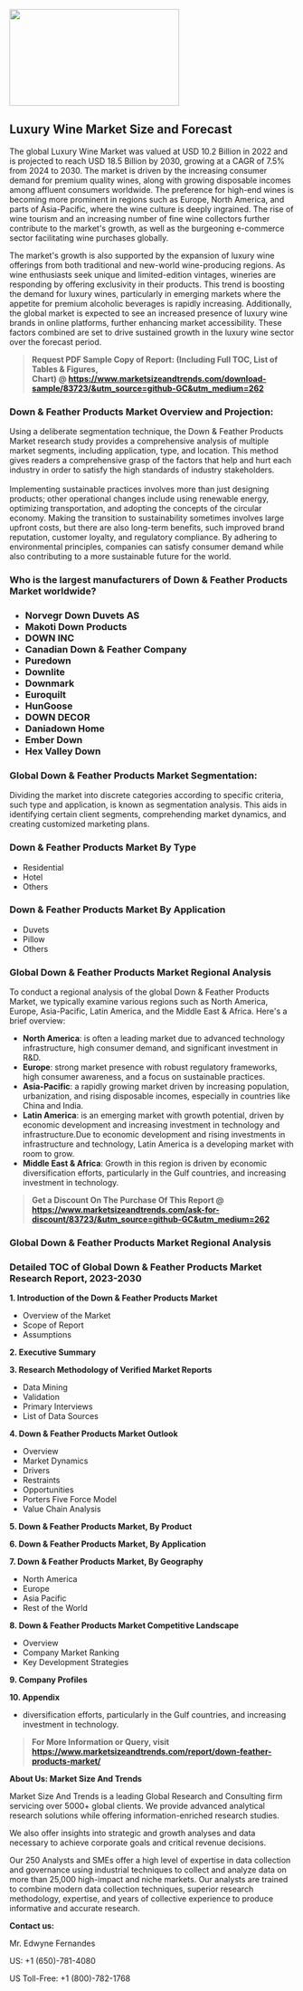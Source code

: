 <p><img class="alignnone size-medium wp-image-20088" src="https://ffe5etoiles.com/wp-content/uploads/2024/12/MST1-300x171.png" alt="" width="300" height="171" /></p><h2>Luxury Wine Market Size and Forecast</h2><p>The global Luxury Wine Market was valued at USD 10.2 Billion in 2022 and is projected to reach USD 18.5 Billion by 2030, growing at a CAGR of 7.5% from 2024 to 2030. The market is driven by the increasing consumer demand for premium quality wines, along with growing disposable incomes among affluent consumers worldwide. The preference for high-end wines is becoming more prominent in regions such as Europe, North America, and parts of Asia-Pacific, where the wine culture is deeply ingrained. The rise of wine tourism and an increasing number of fine wine collectors further contribute to the market's growth, as well as the burgeoning e-commerce sector facilitating wine purchases globally.</p><p>The market's growth is also supported by the expansion of luxury wine offerings from both traditional and new-world wine-producing regions. As wine enthusiasts seek unique and limited-edition vintages, wineries are responding by offering exclusivity in their products. This trend is boosting the demand for luxury wines, particularly in emerging markets where the appetite for premium alcoholic beverages is rapidly increasing. Additionally, the global market is expected to see an increased presence of luxury wine brands in online platforms, further enhancing market accessibility. These factors combined are set to drive sustained growth in the luxury wine sector over the forecast period.</p></p><blockquote id="" class=""><strong>Request PDF Sample Copy of Report: (Including Full TOC, List of Tables &amp; Figures, Chart)&nbsp;@&nbsp;<strong><a href="https://www.marketsizeandtrends.com/download-sample/83723/&utm_source=github-GC&utm_medium=262" target="_blank">https://www.marketsizeandtrends.com/download-sample/83723/&utm_source=github-GC&utm_medium=262</a></strong></strong></blockquote><h3 id="" class="">Down & Feather Products Market&nbsp;Overview and Projection:</h3><p id="" class="">Using a deliberate segmentation technique, the Down & Feather Products Market research study provides a comprehensive analysis of multiple market segments, including application, type, and location. This method gives readers a comprehensive grasp of the factors that help and hurt each industry in order to satisfy the high standards of industry stakeholders. <br /> <br />Implementing sustainable practices involves more than just designing products; other operational changes include using renewable energy, optimizing transportation, and adopting the concepts of the circular economy. Making the transition to sustainability sometimes involves large upfront costs, but there are also long-term benefits, such improved brand reputation, customer loyalty, and regulatory compliance. By adhering to environmental principles, companies can satisfy consumer demand while also contributing to a more sustainable future for the world.</p><h3 id="" class="">Who is the largest manufacturers of&nbsp;Down & Feather Products Market worldwide?</h3><h3 class=""><p><ul><li>Norvegr Down Duvets AS </li><li> Makoti Down Products </li><li> DOWN INC </li><li> Canadian Down & Feather Company </li><li> Puredown </li><li> Downlite </li><li> Downmark </li><li> Euroquilt </li><li> HunGoose </li><li> DOWN DECOR </li><li> Daniadown Home </li><li> Ember Down </li><li> Hex Valley Down</li></ul></p></h3><h3 id="" class="">Global&nbsp;Down & Feather Products Market Segmentation:</h3><p id="" class="">Dividing the market into discrete categories according to specific criteria, such type and application, is known as segmentation analysis. This aids in identifying certain client segments, comprehending market dynamics, and creating customized marketing plans.</p><h3 id="" class="">Down & Feather Products Market&nbsp;By Type</h3><p><p><ul><li>Residential </li><li> Hotel </li><li> Others</p></li></ul></p></p><h3 id="" class="">Down & Feather Products Market&nbsp;By Application</h3><p class=""><p><ul><li>Duvets </li><li> Pillow </li><li> Others</li></ul></p></p><h3 id="" class="">Global Down & Feather Products Market Regional Analysis</h3><p id="" class="">To conduct a regional analysis of the global Down & Feather Products Market, we typically examine various regions such as North America, Europe, Asia-Pacific, Latin America, and the Middle East &amp; Africa. Here's a brief overview:</p><ul><li><strong>North America</strong>: is often a leading market due to advanced technology infrastructure, high consumer demand, and significant investment in R&amp;D.</li><li><strong>Europe</strong>: strong market presence with robust regulatory frameworks, high consumer awareness, and a focus on sustainable practices.</li><li><strong>Asia-Pacific</strong>: a rapidly growing market driven by increasing population, urbanization, and rising disposable incomes, especially in countries like China and India.</li><li><strong>Latin America</strong>: is an emerging market with growth potential, driven by economic development and increasing investment in technology and infrastructure.Due to economic development and rising investments in infrastructure and technology, Latin America is a developing market with room to grow.</li><li><strong>Middle East &amp; Africa</strong>: Growth in this region is driven by economic diversification efforts, particularly in the Gulf countries, and increasing investment in technology.</li></ul><blockquote id="" class=""><strong>Get a Discount On The Purchase Of This Report @ <strong><a href="https://www.marketsizeandtrends.com/ask-for-discount/83723/&utm_source=github-GC&utm_medium=262" target="_blank">https://www.marketsizeandtrends.com/ask-for-discount/83723/&utm_source=github-GC&utm_medium=262</a></strong></strong></blockquote><h3 id="" class="">Global Down & Feather Products Market Regional Analysis</h3><h3 id="" class="">Detailed TOC of Global Down & Feather Products Market Research Report, 2023-2030</h3><p id="" class=""><strong>1. Introduction of the Down & Feather Products Market</strong></p><ul><li>Overview of the Market</li><li>Scope of Report</li><li>Assumptions</li></ul><p id="" class=""><strong>2. Executive Summary</strong></p><p id="" class=""><strong>3. Research Methodology of Verified Market Reports</strong></p><ul><li>Data Mining</li><li>Validation</li><li>Primary Interviews</li><li>List of Data Sources</li></ul><p id="" class=""><strong>4. Down & Feather Products Market Outlook</strong></p><ul><li>Overview</li><li>Market Dynamics</li><li>Drivers</li><li>Restraints</li><li>Opportunities</li><li>Porters Five Force Model</li><li>Value Chain Analysis</li></ul><p id="" class=""><strong>5. Down & Feather Products Market, By Product</strong></p><p id="" class=""><strong>6. Down & Feather Products Market, By Application</strong></p><p id="" class=""><strong>7. Down & Feather Products Market, By Geography</strong></p><ul><li>North America</li><li>Europe</li><li>Asia Pacific</li><li>Rest of the World</li></ul><p id="" class=""><strong>8. Down & Feather Products Market Competitive Landscape</strong></p><ul><li>Overview</li><li>Company Market Ranking</li><li>Key Development Strategies</li></ul><p id="" class=""><strong>9. Company Profiles</strong></p><p id="" class=""><strong>10. Appendix</strong></p><ul><li>diversification efforts, particularly in the Gulf countries, and increasing investment in technology.</li></ul><blockquote id="" class=""><strong>For More Information or Query, visit <strong><strong><a href="https://www.marketsizeandtrends.com/report/down-feather-products-market/" target="_blank">https://www.marketsizeandtrends.com/report/down-feather-products-market/</a></strong></strong></strong></blockquote><p id="" class=""><strong>About Us: Market Size And Trends</strong></p><p id="" class="">Market Size And Trends is a leading Global Research and Consulting firm servicing over 5000+ global clients. We provide advanced analytical research solutions while offering information-enriched research studies.</p><p id="" class="">We also offer insights into strategic and growth analyses and data necessary to achieve corporate goals and critical revenue decisions.</p><p id="" class="">Our 250 Analysts and SMEs offer a high level of expertise in data collection and governance using industrial techniques to collect and analyze data on more than 25,000 high-impact and niche markets. Our analysts are trained to combine modern data collection techniques, superior research methodology, expertise, and years of collective experience to produce informative and accurate research.</p><p id="" class=""><strong>Contact us:</strong></p><p id="" class="">Mr. Edwyne Fernandes</p><p id="" class="">US: +1 (650)-781-4080</p><p id="" class="">US Toll-Free: +1 (800)-782-1768</p>
